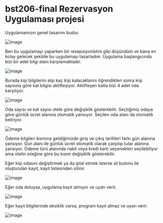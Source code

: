 # bst206-final Rezervasyon Uygulaması projesi
Uygulamamızın genel tasarımı budur.

![image](https://github.com/umutcanozer/Rezervasyon-Uygulamasi/assets/102672243/7a47510c-9287-4d06-8c0e-523a29c30233)


Ben bu uygulamayı yaparken bir resepsiyonistim gibi düşündüm ve bana en kolay gelecek şekilde bu uygulamayı tasarladım. Uygulama başlangıcında bizi bir adet bilgi alanı karşılamaktadır. 

![image](https://github.com/umutcanozer/Rezervasyon-Uygulamasi/assets/102672243/ba5ecaeb-6e23-49b4-b393-03c91651c3f5)

Burada kişi bilgilerini alıp kaç kişi kalacaklarını öğrendikten sonra kişi sayısına göre kat bilgisi aktifleşiyor. Aktifleşen katta bizi 4 adet oda karşılıyor. 

![image](https://github.com/umutcanozer/Rezervasyon-Uygulamasi/assets/102672243/20545d97-130d-45f4-a6c1-6cd966a45443)

Oda sayısı ve kat sayısı otele göre değişiklik gösterebilir. Seçtiğimiz odaya göre günlük ücret alanına otomatik yansıyor. Seçilen oda alanı da otomatik beliriyor. 

![image](https://github.com/umutcanozer/Rezervasyon-Uygulamasi/assets/102672243/5196b398-f4e8-493b-aba4-660df0bc8c49)

Ödeme bilgileri kısmına geldiğimizde giriş ve çıkış tarihleri farkı gün alanına yansıyor. Gün alanı ile günlük ücret otomatik olarak çarpılıp tutar alanına yansıyor. Ödeme türü alanında nakit veya kredi kartı seçenekleri seçilebiliyor ama otelin isteğine göre bu kısım değişiklik gösterebilir.


Eğer kişi odasını değiştirmek ya da iptal etmek isterse sil butonu ile oluşturulan kayıt, kayıt listesinden silinir.

![image](https://github.com/umutcanozer/Rezervasyon-Uygulamasi/assets/102672243/beba077d-a8a0-4c73-94b5-02b6bf485595)


Eğer oda doluysa, uygulama kayıt almıyor ve uyarı verir.

![image](https://github.com/umutcanozer/Rezervasyon-Uygulamasi/assets/102672243/c9758cbc-4760-474e-84b6-4159c98c00fa)

Eğer kayıt bilgilerinde eksiklik varsa, program kayıt almaz ve uyarı verir.

![image](https://github.com/umutcanozer/Rezervasyon-Uygulamasi/assets/102672243/b868abde-5487-439b-96f2-168eea490584)

